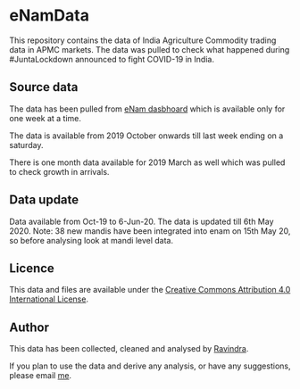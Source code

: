 # eNamData
This repository contains the data of India Agriculture Commodity trading data in APMC markets. The data was pulled to check what happened during #JuntaLockdown announced to fight COVID-19 in India.

## Source data
The data has been pulled from [eNam dasbhoard](https://enam.gov.in/web/dashboard/trade-data) which is available only for one week at a time.

The data is available from 2019 October onwards till last week ending on a saturday. 

There is one month data available for 2019 March as well which was pulled to check growth in arrivals.

## Data update
Data available from Oct-19 to 6-Jun-20.
The data is updated till 6th May 2020. 
Note: 38 new mandis have been integrated into enam on 15th May 20, so before analysing look at mandi level data.   

## Licence
This data and files are  available under the [Creative Commons Attribution 4.0 International License](https://creativecommons.org/licenses/by/4.0/).

## Author
This data has been collected, cleaned and analysed by [Ravindra](https://ravi.rajiniravi.com).

If you plan to use the data and derive any analysis, or have any suggestions, please email [me](mailto:ravindra.ramavath@gmail.com).

